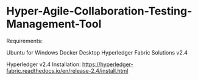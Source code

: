# Hyper-Agile-Collaboration-Testing-Management-Tool

Requirements:

Ubuntu for Windows
Docker Desktop
Hyperledger Fabric Solutions v2.4

Hyperledger v2.4 Installation:
https://hyperledger-fabric.readthedocs.io/en/release-2.4/install.html









